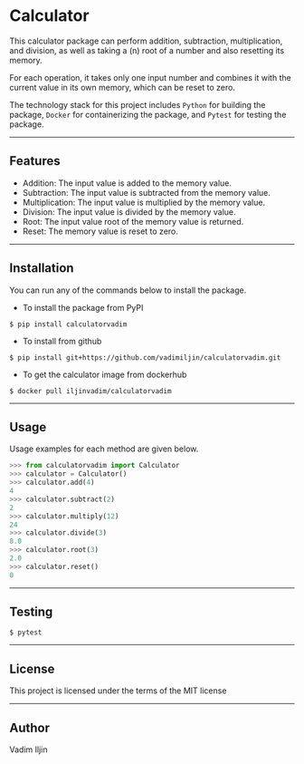 # Calculator
This calculator package can perform addition, subtraction, multiplication, and division, as well as taking a (n) root of a number and also resetting its memory. 

For each operation, it takes only one input number and combines it with the current value in its own memory, which can be reset to zero.

The technology stack for this project includes `Python` for building the package, `Docker` for containerizing the package, and `Pytest` for testing the package.

---
## Features

- Addition: The input value is added to the memory value.
- Subtraction: The input value is subtracted from the memory value.
- Multiplication: The input value is multiplied by the memory value.
- Division: The input value is divided by the memory value.
- Root: The input value root of the memory value is returned.
- Reset: The memory value is reset to zero.

---
## Installation

You can run any of the commands below to install the package.

- To install the package from PyPI

```shell
$ pip install calculatorvadim
```

- To install from github

```shell
$ pip install git+https://github.com/vadimiljin/calculatorvadim.git
```

- To get the calculator image from dockerhub 

```shell
$ docker pull iljinvadim/calculatorvadim
```

---
## Usage

Usage examples for each method are given below.

```python
>>> from calculatorvadim import Calculator
>>> calculator = Calculator()
>>> calculator.add(4)
4
>>> calculator.subtract(2)
2
>>> calculator.multiply(12)
24
>>> calculator.divide(3)
8.0
>>> calculator.root(3)
2.0
>>> calculator.reset()
0
```

---
## Testing

```shell
$ pytest
```

---
## License 

This project is licensed under the terms of the MIT license

---
## Author

Vadim Iljin